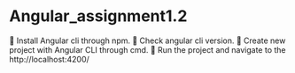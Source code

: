# Angular_assignment1.2
 Install Angular cli through npm.  Check angular cli version.  Create new project with Angular CLI through cmd.  Run the project and navigate to the http://localhost:4200/
